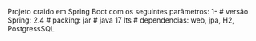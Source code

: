 Projeto craido em Spring Boot com os seguintes parâmetros:
1-  # versão Spring: 2.4
    # packing: jar
    # java 17 lts
    # dependencias: web, jpa, H2, PostgressSQL